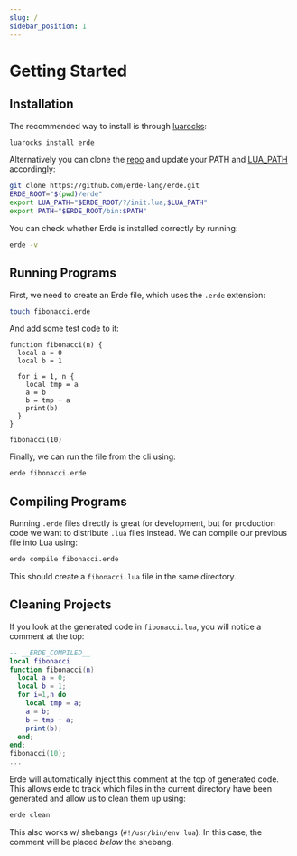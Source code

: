 ```yaml
---
slug: /
sidebar_position: 1
---
```


# Getting Started

## Installation

The recommended way to install is through [luarocks](https://luarocks.org/modules/bsuth/erde):

```bash
luarocks install erde
```

Alternatively you can clone the [repo](https://github.com/erde-lang/erde) and 
update your PATH and [LUA_PATH](https://www.lua.org/pil/8.1.html) accordingly:

```bash
git clone https://github.com/erde-lang/erde.git
ERDE_ROOT="$(pwd)/erde"
export LUA_PATH="$ERDE_ROOT/?/init.lua;$LUA_PATH"
export PATH="$ERDE_ROOT/bin:$PATH"
```

You can check whether Erde is installed correctly by running:

```bash
erde -v
```

## Running Programs

First, we need to create an Erde file, which uses the `.erde` extension:

```bash
touch fibonacci.erde
```

And add some test code to it:

```erde
function fibonacci(n) {
  local a = 0
  local b = 1

  for i = 1, n {
    local tmp = a
    a = b
    b = tmp + a
    print(b)
  }
}

fibonacci(10)
```

Finally, we can run the file from the cli using:

```bash
erde fibonacci.erde
```

## Compiling Programs

Running `.erde` files directly is great for development, but for production code
we want to distribute `.lua` files instead. We can compile our previous file 
into Lua using:

```bash
erde compile fibonacci.erde
```

This should create a `fibonacci.lua` file in the same directory.

## Cleaning Projects

If you look at the generated code in `fibonacci.lua`, you will notice a comment
at the top:

```lua
-- __ERDE_COMPILED__
local fibonacci
function fibonacci(n)
  local a = 0;
  local b = 1;
  for i=1,n do
    local tmp = a;
    a = b;
    b = tmp + a;
    print(b);
  end;
end;
fibonacci(10);
...
```

Erde will automatically inject this comment at the top of generated code. This
allows erde to track which files in the current directory have been generated
and allow us to clean them up using:

```bash
erde clean
```

This also works w/ shebangs (`#!/usr/bin/env lua`). In this case, the comment
will be placed _below_ the shebang.
